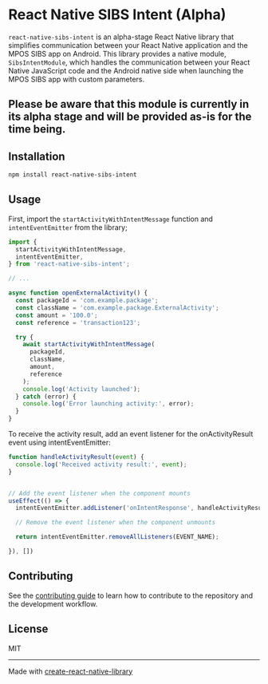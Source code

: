# React Native SIBS Intent (Alpha)

`react-native-sibs-intent` is an alpha-stage React Native library that simplifies
communication between your React Native application and the MPOS SIBS app on Android.
This library provides a native module, `SibsIntentModule`, which handles the
communication between your React Native JavaScript code and the Android native side
when launching the MPOS SIBS app with custom parameters.

## Please be aware that this module is currently in its alpha stage and will be provided as-is for the time being.

## Installation

```sh
npm install react-native-sibs-intent
```

## Usage

First, import the `startActivityWithIntentMessage` function and `intentEventEmitter` from the library;

```js
import {
  startActivityWithIntentMessage,
  intentEventEmitter,
} from 'react-native-sibs-intent';

// ...

async function openExternalActivity() {
  const packageId = 'com.example.package';
  const className = 'com.example.package.ExternalActivity';
  const amount = '100.0';
  const reference = 'transaction123';

  try {
    await startActivityWithIntentMessage(
      packageId,
      className,
      amount,
      reference
    );
    console.log('Activity launched');
  } catch (error) {
    console.log('Error launching activity:', error);
  }
}
```

To receive the activity result, add an event listener for the onActivityResult event using intentEventEmitter:

```js
function handleActivityResult(event) {
  console.log('Received activity result:', event);
}


// Add the event listener when the component mounts
useEffect(() => {
  intentEventEmitter.addListener('onIntentResponse', handleActivityResult);

  // Remove the event listener when the component unmounts

  return intentEventEmitter.removeAllListeners(EVENT_NAME);

}), [])


```

## Contributing

See the [contributing guide](CONTRIBUTING.md) to learn how to contribute to the repository and the development workflow.

## License

MIT

---

Made with [create-react-native-library](https://github.com/callstack/react-native-builder-bob)
